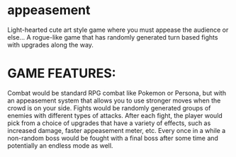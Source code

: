 # appeasement
Light-hearted cute art style game where you must appease the audience or else... A rogue-like game that has randomly generated turn based fights with upgrades along the way.

# GAME FEATURES: 
Combat would be standard RPG combat like Pokemon or Persona, but with an appeasement system that allows you to use stronger moves when the crowd is on your side.
Fights would be randomly generated groups of enemies with different types of attacks.
After each fight, the player would pick from a choice of upgrades that have a variety of effects, such as increased damage, faster appeasement meter, etc.
Every once in a while a non-random boss would be fought with a final boss after some time and potentially an endless mode as well.

